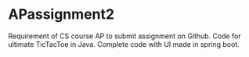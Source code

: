 # APassignment2
Requirement of CS course AP to submit assignment on Github.
Code for ultimate TicTacToe in Java. 
Complete code with UI made in spring boot.

